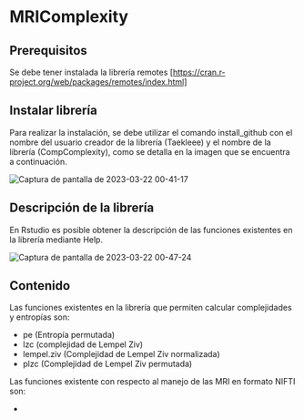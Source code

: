 # MRIComplexity

## Prerequisitos 
Se debe tener instalada la librería remotes [https://cran.r-project.org/web/packages/remotes/index.html]

## Instalar librería 

Para realizar la instalación, se debe utilizar el comando install_github con el nombre del usuario creador de la librería (Taekleee) y el nombre de la librería (CompComplexity), como se detalla en la imagen que se encuentra a continuación.

![Captura de pantalla de 2023-03-22 00-41-17](https://user-images.githubusercontent.com/44279550/226796793-9a5807f3-859b-48df-a0f0-7c01cbc14cd9.png)

## Descripción de la librería 

En Rstudio es posible obtener la descripción de las funciones existentes en la librería mediante Help. 

![Captura de pantalla de 2023-03-22 00-47-24](https://user-images.githubusercontent.com/44279550/226797219-9b8da659-b9d9-4d23-865e-582845f9ac33.png)

## Contenido 

Las funciones existentes en la librería que permiten calcular complejidades y entropías son: 

- pe (Entropía permutada)
- lzc (complejidad de Lempel Ziv)
- lempel.ziv (Complejidad de Lempel Ziv normalizada)
- plzc (Complejidad de Lempel Ziv permutada)

Las funciones existente con respecto al manejo de las MRI en formato NIFTI son: 

- 
